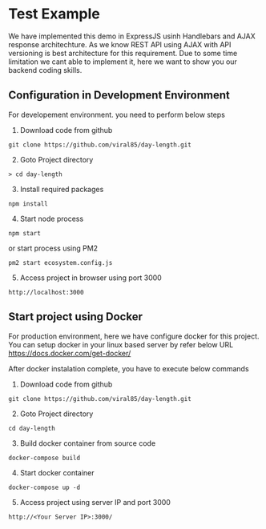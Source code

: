 # Test Example
We have implemented this demo in ExpressJS usinh Handlebars and AJAX response architechture. As we know REST API using AJAX with API versioning is best architecture for this requirement. Due to some time limitation we cant able to implement it, here we want to show you our backend coding skills.
  
## Configuration in Development Environment
For developement environment. you need to perform below steps
1.  Download code from github 
```
git clone https://github.com/viral85/day-length.git
```
2. Goto Project directory
```
> cd day-length
```
3. Install required packages
```
npm install
```
4.  Start node process
```
npm start
```
or start process using PM2
```
pm2 start ecosystem.config.js
```
5. Access project in browser using port 3000
```
http://localhost:3000
```
## Start project using Docker
For production environment,  here we have configure docker for this project. You can setup docker in your linux based server by refer below URL 
https://docs.docker.com/get-docker/

After docker instalation complete, you have to execute below commands
1.  Download code from github 
```
git clone https://github.com/viral85/day-length.git
```
2. Goto Project directory
```
cd day-length
```  
3. Build docker container from source code
```
docker-compose build
```
4. Start docker container
```
docker-compose up -d
```
5.  Access project using server IP and port 3000
```
http://<Your Server IP>:3000/
```